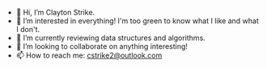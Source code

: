 - 👋 Hi, I’m Clayton Strike.
- 👀 I’m interested in everything! I'm too green to know what I like and what I don't. 
- 🌱 I’m currently reviewing data structures and algorithms. 
- 💞️ I’m looking to collaborate on anything interesting!
- 📫 How to reach me: cstrike2@outlook.com

<!---
cstrike2/cstrike2 is a ✨ special ✨ repository because its `README.md` (this file) appears on your GitHub profile.
You can click the Preview link to take a look at your changes.
--->
